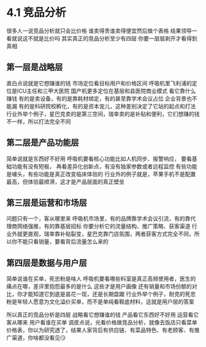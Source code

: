 # 4.1 竞品分析


很多人一说竞品分析就只会比价格
谁卖得贵谁卖得便宜然后做个表格
结果领导一看就说这不就是比价吗
其实真正的竞品分析至少有四层
你要一层层剥开才看得到真相

## 第一层是战略层
直白点说就是它想赚谁的钱
市场定位看目标用户和价格区间
呼吸机里飞利浦的定位是ICU主任和三甲大医院
国产机更多定位在基层和县医院商业模式
看它靠什么赚钱
有的是卖设备，有的是靠耗材绑定，有的甚至靠学术会议占位
企业背景也不能漏
有的是科研院校孵化，有的是资本宠儿，这种差别决定了它站的起点和打法
行业外举个例子，星巴克卖的是第三空间，瑞幸卖的是补贴和便利，它们想赚的钱不一样，所以打法完全不同

## 第二层是产品功能层
简单说就是东西好不好用
呼吸机要看核心功能比如人机同步、报警响应，
要看基础功能有没有短板，
再看差异化创新点，有没有独家参数或者远程监控
有些功能是噱头，有些功能是真正改变临床体验的
行业外的例子就是，苹果手机不是配置最高，但体验最顺滑，这才是产品层面的真正壁垒

## 第三层是运营和市场层
问题只有一个，客从哪里来
呼吸机市场里，有的品牌靠学术会议引流，有的靠代理商网络强推，有的靠基层招标
你要分析它的流量结构、推广策略、获客渠道
行业外就更直观，瑞幸靠补贴裂变，星巴克靠门店氛围，两者获客方式完全不同，所以你不能只看销量，要看背后流量怎么来的

## 第四层是数据与用户层
简单说谁在买单，死忠粉是啥人
呼吸机要看哪些科室是真正高频使用者，医生的痛点在哪，差评里抱怨最多的是什么
这些才是用户画像
还有销量和市场份额的对比，你才能知道它到底是昙花一现，还是长期盘踞
行业外举个例子，耐克的死忠粉是年轻人愿意为文化溢价买单，而不是单纯看鞋底材料，这就是用户层的答案

所以真正的竞品分析是四层
战略看它想赚谁的钱
产品看它东西好不好用
运营看它客从哪来
用户看谁在买单
调皮点说，光看价格做竞品分析，就像去饭店只看菜单价格表，你以为研究透了，结果人家背后有供应链、有菜品特色、有老顾客、有推广渠道，你啥都没看见😏


